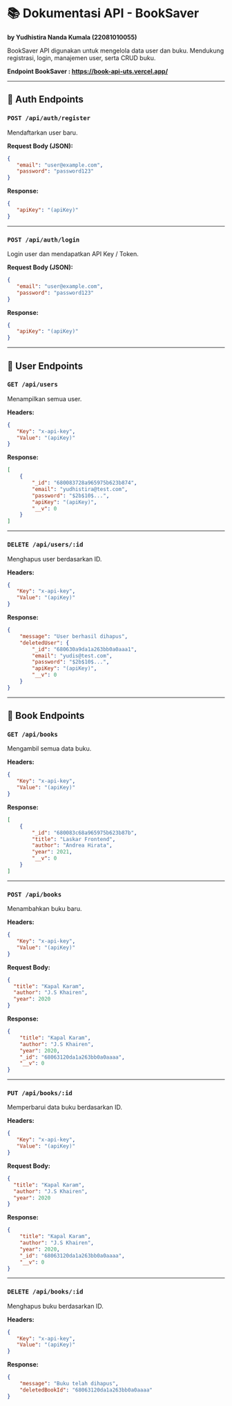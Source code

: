 
# 📚 Dokumentasi API - BookSaver
**by Yudhistira Nanda Kumala (22081010055)**

BookSaver API digunakan untuk mengelola data user dan buku. Mendukung registrasi, login, manajemen user, serta CRUD buku.

**Endpoint BookSaver : https://book-api-uts.vercel.app/**

---

## 🔐 Auth Endpoints

### `POST /api/auth/register`
Mendaftarkan user baru.

**Request Body (JSON):**
```json
{
   "email": "user@example.com",
   "password": "password123"
}
```

**Response:**
```json
{
   "apiKey": "(apiKey)"
}
```

---

### `POST /api/auth/login`
Login user dan mendapatkan API Key / Token.

**Request Body (JSON):**
```json
{
   "email": "user@example.com",
   "password": "password123"
}
```

**Response:**
```json
{
   "apiKey": "(apiKey)"
}
```

---

## 👥 User Endpoints

### `GET /api/users`
Menampilkan semua user.

**Headers:**
```json
{
   "Key": "x-api-key",
   "Value": "(apiKey)"
}
```

**Response:**
```json
[
    {
        "_id": "680083728a965975b623b874",
        "email": "yudhistira@test.com",
        "password": "$2b$10$...",
        "apiKey": "(apiKey)",
        "__v": 0
    }
]
```

---

### `DELETE /api/users/:id`
Menghapus user berdasarkan ID.

**Headers:**
```json
{
   "Key": "x-api-key",
   "Value": "(apiKey)"
}
```

**Response:**
```json
{
    "message": "User berhasil dihapus",
    "deletedUser": {
        "_id": "680630a9da1a263bb0a0aaa1",
        "email": "yudis@test.com",
        "password": "$2b$10$...",
        "apiKey": "(apiKey)",
        "__v": 0
    }
}
```

---

## 📖 Book Endpoints

### `GET /api/books`
Mengambil semua data buku.

**Headers:**
```json
{
   "Key": "x-api-key",
   "Value": "(apiKey)"
}
```

**Response:**
```json
[
    {
        "_id": "680083c68a965975b623b87b",
        "title": "Laskar Frontend",
        "author": "Andrea Hirata",
        "year": 2021,
        "__v": 0
    }
]
```

---

### `POST /api/books`
Menambahkan buku baru.

**Headers:**
```json
{
   "Key": "x-api-key",
   "Value": "(apiKey)"
}
```

**Request Body:**
```json
{
  "title": "Kapal Karam",
  "author": "J.S Khairen",
  "year": 2020
}
```

**Response:**
```json
{
    "title": "Kapal Karam",
    "author": "J.S Khairen",
    "year": 2020,
    "_id": "68063120da1a263bb0a0aaaa",
    "__v": 0
}
```

---

### `PUT /api/books/:id`
Memperbarui data buku berdasarkan ID.

**Headers:**
```json
{
   "Key": "x-api-key",
   "Value": "(apiKey)"
}
```

**Request Body:**
```json
{
  "title": "Kapal Karam",
  "author": "J.S Khairen",
  "year": 2020
}
```

**Response:**
```json
{
    "title": "Kapal Karam",
    "author": "J.S Khairen",
    "year": 2020,
    "_id": "68063120da1a263bb0a0aaaa",
    "__v": 0
}
```

---

### `DELETE /api/books/:id`
Menghapus buku berdasarkan ID.

**Headers:**
```json
{
   "Key": "x-api-key",
   "Value": "(apiKey)"
}
```

**Response:**
```json
{
    "message": "Buku telah dihapus",
    "deletedBookId": "68063120da1a263bb0a0aaaa"
}
```

